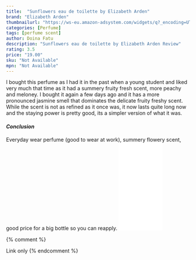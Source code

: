 ```yaml
---
title:  "Sunflowers eau de toilette by Elizabeth Arden"
brand: "Elizabeth Arden"
thumbnailurl: "https://ws-eu.amazon-adsystem.com/widgets/q?_encoding=UTF8&ASIN=B001D2YTU6&Format=_SL160_&ID=AsinImage&MarketPlace=GB&ServiceVersion=20070822&WS=1&tag=codemartin04-21&language=en_GB"
categories: [Perfume]
tags: [perfume scent]
author: Doina Fatu
description: "Sunflowers eau de toilette by Elizabeth Arden Review"
rating: 3.5
price: "19.00"
sku: "Not Available"
mpn: "Not Available"
---
```


I bought this perfume as I had it in the past when a young student and liked very much that time 
as it had a summery fruity fresh scent, more peachy and meloney. I bought it again a few days ago and
it has a more pronounced jasmine smell that dominates the delicate fruity freshy scent. 
While the scent is not as refined as it once was, it now lasts quite long now and the staying power is pretty good, 
its a simpler version of what it was.

<h4><em>Conclusion</em></h4>
Everyday wear perfume (good to wear at work), summery flowery scent, good price for a big bottle so you can reapply.

<iframe style="width:120px;height:240px;" marginwidth="0" marginheight="0" scrolling="no" frameborder="0" src="//ws-eu.amazon-adsystem.com/widgets/q?ServiceVersion=20070822&OneJS=1&Operation=GetAdHtml&MarketPlace=GB&source=ss&ref=as_ss_li_til&ad_type=product_link&tracking_id=codemartin04-21&language=en_GB&marketplace=amazon&region=GB&placement=B001D2YTU6&asins=B001D2YTU6&linkId=26720dd1c3a1c9b6ef329367afc8783a&show_border=true&link_opens_in_new_window=true">
</iframe>

{% comment %}

Link only
{% endcomment %}